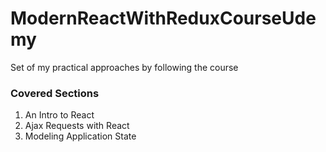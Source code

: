 # ModernReactWithReduxCourseUdemy
Set of my practical approaches by following the course

### Covered Sections
1. An Intro to React
2. Ajax Requests with React
3. Modeling Application State
